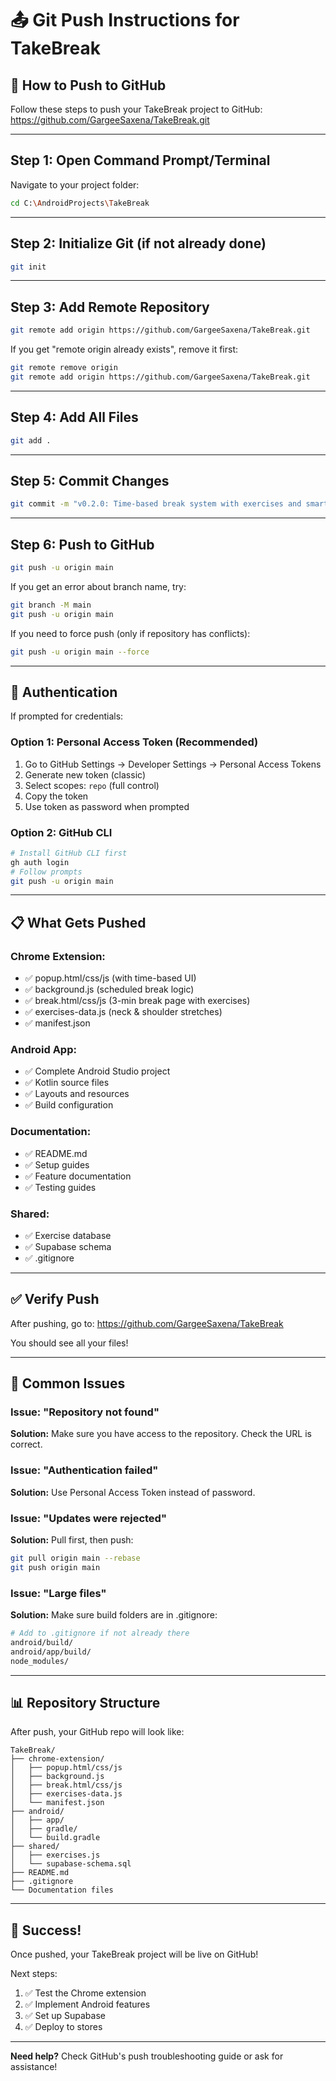 # 📤 Git Push Instructions for TakeBreak

## 🚀 How to Push to GitHub

Follow these steps to push your TakeBreak project to GitHub: https://github.com/GargeeSaxena/TakeBreak.git

---

## Step 1: Open Command Prompt/Terminal

Navigate to your project folder:
```bash
cd C:\AndroidProjects\TakeBreak
```

---

## Step 2: Initialize Git (if not already done)

```bash
git init
```

---

## Step 3: Add Remote Repository

```bash
git remote add origin https://github.com/GargeeSaxena/TakeBreak.git
```

If you get "remote origin already exists", remove it first:
```bash
git remote remove origin
git remote add origin https://github.com/GargeeSaxena/TakeBreak.git
```

---

## Step 4: Add All Files

```bash
git add .
```

---

## Step 5: Commit Changes

```bash
git commit -m "v0.2.0: Time-based break system with exercises and smart snooze"
```

---

## Step 6: Push to GitHub

```bash
git push -u origin main
```

If you get an error about branch name, try:
```bash
git branch -M main
git push -u origin main
```

If you need to force push (only if repository has conflicts):
```bash
git push -u origin main --force
```

---

## 🔐 Authentication

If prompted for credentials:

### Option 1: Personal Access Token (Recommended)
1. Go to GitHub Settings → Developer Settings → Personal Access Tokens
2. Generate new token (classic)
3. Select scopes: `repo` (full control)
4. Copy the token
5. Use token as password when prompted

### Option 2: GitHub CLI
```bash
# Install GitHub CLI first
gh auth login
# Follow prompts
git push -u origin main
```

---

## 📋 What Gets Pushed

### Chrome Extension:
- ✅ popup.html/css/js (with time-based UI)
- ✅ background.js (scheduled break logic)
- ✅ break.html/css/js (3-min break page with exercises)
- ✅ exercises-data.js (neck & shoulder stretches)
- ✅ manifest.json

### Android App:
- ✅ Complete Android Studio project
- ✅ Kotlin source files
- ✅ Layouts and resources
- ✅ Build configuration

### Documentation:
- ✅ README.md
- ✅ Setup guides
- ✅ Feature documentation
- ✅ Testing guides

### Shared:
- ✅ Exercise database
- ✅ Supabase schema
- ✅ .gitignore

---

## ✅ Verify Push

After pushing, go to:
https://github.com/GargeeSaxena/TakeBreak

You should see all your files!

---

## 🐛 Common Issues

### Issue: "Repository not found"
**Solution:** Make sure you have access to the repository. Check the URL is correct.

### Issue: "Authentication failed"
**Solution:** Use Personal Access Token instead of password.

### Issue: "Updates were rejected"
**Solution:** Pull first, then push:
```bash
git pull origin main --rebase
git push origin main
```

### Issue: "Large files"
**Solution:** Make sure build folders are in .gitignore:
```bash
# Add to .gitignore if not already there
android/build/
android/app/build/
node_modules/
```

---

## 📊 Repository Structure

After push, your GitHub repo will look like:

```
TakeBreak/
├── chrome-extension/
│   ├── popup.html/css/js
│   ├── background.js
│   ├── break.html/css/js
│   ├── exercises-data.js
│   └── manifest.json
├── android/
│   ├── app/
│   ├── gradle/
│   └── build.gradle
├── shared/
│   ├── exercises.js
│   └── supabase-schema.sql
├── README.md
├── .gitignore
└── Documentation files
```

---

## 🎉 Success!

Once pushed, your TakeBreak project will be live on GitHub!

Next steps:
1. ✅ Test the Chrome extension
2. ✅ Implement Android features
3. ✅ Set up Supabase
4. ✅ Deploy to stores

---

**Need help?** Check GitHub's push troubleshooting guide or ask for assistance!



